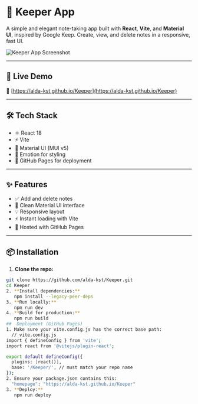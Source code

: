 # 📒 Keeper App

A simple and elegant note-taking app built with **React**, **Vite**, and **Material UI**, inspired by Google Keep. Create, view, and delete notes in a responsive, fast UI.

![Keeper App Screenshot](https://user-images.githubusercontent.com/placeholder/keeper-screenshot.png)


---

## 🚀 Live Demo

🔗 [https://alda-kst.github.io/Keeper](https://alda-kst.github.io/Keeper)

---

## 🛠 Tech Stack

- ⚛️ React 18
- ⚡ Vite
- 🎨 Material UI (MUI v5)
- 💅 Emotion for styling
- 📄 GitHub Pages for deployment

---

## ✨ Features

- ✅ Add and delete notes
- 📝 Clean Material UI interface
- 💡 Responsive layout
- ⚡ Instant loading with Vite
- 🚀 Hosted with GitHub Pages

---

## 📦 Installation

1. **Clone the repo:**

```bash
git clone https://github.com/alda-kst/Keeper.git
cd Keeper
2. **Install dependencies:**
   npm install --legacy-peer-deps
3. **Run locally:**
   npm run dev
4. **Build for production:**
   npm run build
##  Deployment (GitHub Pages)
1. Make sure your vite.config.js has the correct base path:
  // vite.config.js
import { defineConfig } from 'vite';
import react from '@vitejs/plugin-react';

export default defineConfig({
  plugins: [react()],
  base: '/Keeper/', // must match your repo name
});
2. Ensure your package.json contains this:
  "homepage": "https://alda-kst.github.io/Keeper"
3. **Deploy:**
   npm run deploy


 


